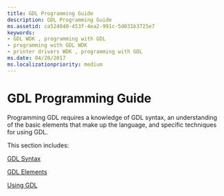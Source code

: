 ```yaml
---
title: GDL Programming Guide
description: GDL Programming Guide
ms.assetid: ca524040-453f-4ea2-991c-5d031b3725e7
keywords:
- GDL WDK , programming with GDL
- programming with GDL WDK
- printer drivers WDK , programming with GDL
ms.date: 04/20/2017
ms.localizationpriority: medium
---
```


# GDL Programming Guide


Programming GDL requires a knowledge of GDL syntax, an understanding of the basic elements that make up the language, and specific techniques for using GDL.

This section includes:

[GDL Syntax](gdl-syntax.md)

[GDL Elements](gdl-elements.md)

[Using GDL](using-gdl.md)

 

 




